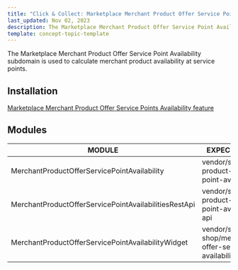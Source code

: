 ```yaml
---
title: "Click & Collect: Marketplace Merchant Product Offer Service Point subdomain"
last_updated: Nov 02, 2023
description: The Marketplace Merchant Product Offer Service Point Availability subdomain facilitates the calculation of merchant product availability at service points.
template: concept-topic-template
---
```


The Marketplace Merchant Product Offer Service Point Availability subdomain is used to calculate merchant product availability at service points.

## Installation

[Marketplace Merchant Product Offer Service Points Availability feature](/docs/pbc/all/offer-management/{{page.version}}/unified-commerce/install-features/install-the-marketplace-merchant-product-offer-service-points-availability-feature.html)

## Modules

| MODULE                                                | EXPECTED DIRECTORY                                                           |
|-------------------------------------------------------|------------------------------------------------------------------------------|
| MerchantProductOfferServicePointAvailability          | vendor/spryker/merchant-product-offer-service-point-availability             |
| MerchantProductOfferServicePointAvailabilitiesRestApi | vendor/spryker/merchant-product-offer-service-point-availabilities-rest-api  |
| MerchantProductOfferServicePointAvailabilityWidget    | vendor/spryker-shop/merchant-product-offer-service-point-availability-widget |
